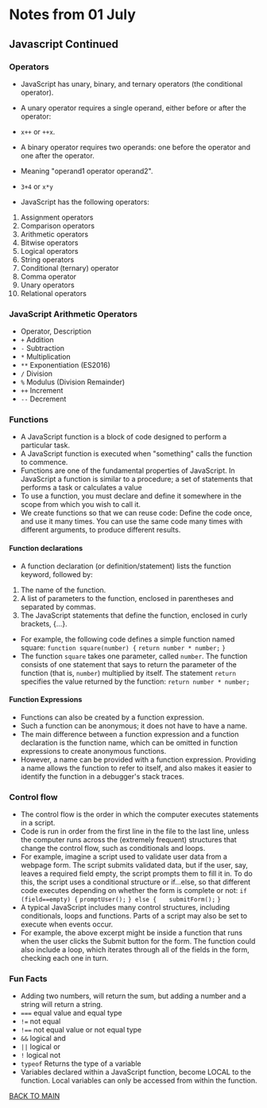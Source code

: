 # Notes from 01 July
## Javascript Continued
### Operators
- JavaScript has unary, binary, and ternary operators (the conditional operator).
- A unary operator requires a single operand, either before or after the operator:
- `x++` or `++x`.
- A binary operator requires two operands: one before the operator and one after the operator.
- Meaning "operand1 operator operand2".
- `3+4` or `x*y`

- JavaScript has the following operators:
1. Assignment operators
2. Comparison operators
3. Arithmetic operators
4. Bitwise operators
5. Logical operators
6. String operators
7. Conditional (ternary) operator
8. Comma operator
9. Unary operators
10. Relational operators


### JavaScript Arithmetic Operators
- Operator, Description
- `+` Addition
- `-` Subtraction
- `*` Multiplication
- `**` Exponentiation (ES2016)
- `/`	Division
- `%`	Modulus (Division Remainder)
- `++` Increment
- `--` Decrement


### Functions
- A JavaScript function is a block of code designed to perform a particular task.
- A JavaScript function is executed when "something" calls the function to commence.
- Functions are one of the fundamental properties of JavaScript. In JavaScript a function is similar to a procedure; a set of statements that performs a task or calculates a value
- To use a function, you must declare and define it somewhere in the scope from which you wish to call it. 
- We create functions so that we can reuse code: Define the code once, and use it many times. You can use the same code many times with different arguments, to produce different results.

#### Function declarations
- A function declaration (or definition/statement) lists the function keyword, followed by:
1. The name of the function.
2. A list of parameters to the function, enclosed in parentheses and separated by commas.
3. The JavaScript statements that define the function, enclosed in curly brackets, {...}.
- For example, the following code defines a simple function named square:
`function square(number) {`
  `return number * number;`
`}`
- The function `square` takes one parameter, called `number`. The function consists of one statement that says to return the parameter of the function (that is, `number`) multiplied by itself. The statement `return` specifies the value returned by the function:
`return number * number;`

#### Function Expressions
- Functions can also be created by a function expression.
- Such a function can be anonymous; it does not have to have a name. 
- The main difference between a function expression and a function declaration is the function name, which can be omitted in function expressions to create anonymous functions.
- However, a name can be provided with a function expression. Providing a name allows the function to refer to itself, and also makes it easier to identify the function in a debugger's stack traces.


### Control flow
- The control flow is the order in which the computer executes statements in a script.
- Code is run in order from the first line in the file to the last line, unless the computer runs across the (extremely frequent) structures that change the control flow, such as conditionals and loops. 
- For example, imagine a script used to validate user data from a webpage form. The script submits validated data, but if the user, say, leaves a required field empty, the script prompts them to fill it in. To do this, the script uses a conditional structure or if...else, so that different code executes depending on whether the form is complete or not:
`if (field==empty) {`
    `promptUser();`
`} else {`
 `   submitForm();`
`}`
- A typical JavaScript includes many control structures, including conditionals, loops and functions. Parts of a script may also be set to execute when events occur.
- For example, the above excerpt might be inside a function that runs when the user clicks the Submit button for the form. The function could also include a loop, which iterates through all of the fields in the form, checking each one in turn.


### Fun Facts
- Adding two numbers, will return the sum, but adding a number and a string will return a string.
- `===`	equal value and equal type
- `!=` not equal
- `!==`	not equal value or not equal type
- `&&` logical and
- `||` logical or
- `!` logical not
- `typeof` Returns the type of a variable
- Variables declared within a JavaScript function, become LOCAL to the function. Local variables can only be accessed from within the function.

[BACK TO MAIN](README.md)